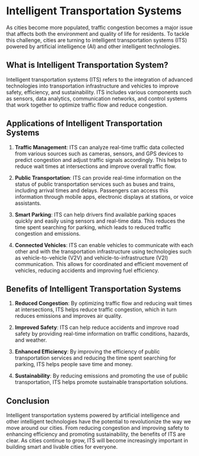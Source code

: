 Intelligent Transportation Systems
=======================================================================================================

As cities become more populated, traffic congestion becomes a major issue that affects both the environment and quality of life for residents. To tackle this challenge, cities are turning to intelligent transportation systems (ITS) powered by artificial intelligence (AI) and other intelligent technologies.

What is Intelligent Transportation System?
------------------------------------------

Intelligent transportation systems (ITS) refers to the integration of advanced technologies into transportation infrastructure and vehicles to improve safety, efficiency, and sustainability. ITS includes various components such as sensors, data analytics, communication networks, and control systems that work together to optimize traffic flow and reduce congestion.

Applications of Intelligent Transportation Systems
--------------------------------------------------

1. **Traffic Management**: ITS can analyze real-time traffic data collected from various sources such as cameras, sensors, and GPS devices to predict congestion and adjust traffic signals accordingly. This helps to reduce wait times at intersections and improve overall traffic flow.

2. **Public Transportation**: ITS can provide real-time information on the status of public transportation services such as buses and trains, including arrival times and delays. Passengers can access this information through mobile apps, electronic displays at stations, or voice assistants.

3. **Smart Parking**: ITS can help drivers find available parking spaces quickly and easily using sensors and real-time data. This reduces the time spent searching for parking, which leads to reduced traffic congestion and emissions.

4. **Connected Vehicles**: ITS can enable vehicles to communicate with each other and with the transportation infrastructure using technologies such as vehicle-to-vehicle (V2V) and vehicle-to-infrastructure (V2I) communication. This allows for coordinated and efficient movement of vehicles, reducing accidents and improving fuel efficiency.

Benefits of Intelligent Transportation Systems
----------------------------------------------

1. **Reduced Congestion**: By optimizing traffic flow and reducing wait times at intersections, ITS helps reduce traffic congestion, which in turn reduces emissions and improves air quality.

2. **Improved Safety**: ITS can help reduce accidents and improve road safety by providing real-time information on traffic conditions, hazards, and weather.

3. **Enhanced Efficiency**: By improving the efficiency of public transportation services and reducing the time spent searching for parking, ITS helps people save time and money.

4. **Sustainability**: By reducing emissions and promoting the use of public transportation, ITS helps promote sustainable transportation solutions.

Conclusion
----------

Intelligent transportation systems powered by artificial intelligence and other intelligent technologies have the potential to revolutionize the way we move around our cities. From reducing congestion and improving safety to enhancing efficiency and promoting sustainability, the benefits of ITS are clear. As cities continue to grow, ITS will become increasingly important in building smart and livable cities for everyone.
